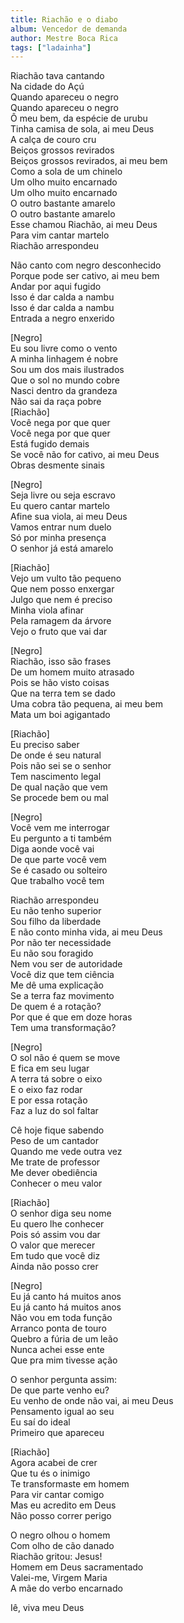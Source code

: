 ```yaml
---
title: Riachão e o diabo
album: Vencedor de demanda
author: Mestre Boca Rica
tags: ["ladainha"]
---
```


Riachão tava cantando  
Na cidade do Açú  
Quando apareceu o negro  
Quando apareceu o negro  
Ô meu bem, da espécie de urubu  
Tinha camisa de sola, ai meu Deus  
A calça de couro cru  
Beiços grossos revirados  
Beiços grossos revirados, ai meu bem  
Como a sola de um chinelo  
Um olho muito encarnado  
Um olho muito encarnado  
O outro bastante amarelo  
O outro bastante amarelo  
Esse chamou Riachão, ai meu Deus  
Para vim cantar martelo  
Riachão arrespondeu

Não canto com negro desconhecido  
Porque pode ser cativo, ai meu bem  
Andar por aqui fugido  
Isso é dar calda a nambu  
Isso é dar calda a nambu  
Entrada a negro enxerido

\[Negro\]  
Eu sou livre como o vento  
A minha linhagem é nobre  
Sou um dos mais ilustrados  
Que o sol no mundo cobre  
Nasci dentro da grandeza  
Não sai da raça pobre  
\[Riachão\]  
Você nega por que quer  
Você nega por que quer  
Está fugido demais  
Se você não for cativo, ai meu Deus  
Obras desmente sinais

\[Negro\]  
Seja livre ou seja escravo  
Eu quero cantar martelo  
Afine sua viola, ai meu Deus  
Vamos entrar num duelo  
Só por minha presença  
O senhor já está amarelo

\[Riachão\]  
Vejo um vulto tão pequeno  
Que nem posso enxergar  
Julgo que nem é preciso  
Minha viola afinar  
Pela ramagem da árvore  
Vejo o fruto que vai dar

\[Negro\]  
Riachão, isso são frases  
De um homem muito atrasado  
Pois se hão visto coisas  
Que na terra tem se dado  
Uma cobra tão pequena, ai meu bem  
Mata um boi agigantado

\[Riachão\]  
Eu preciso saber  
De onde é seu natural  
Pois não sei se o senhor  
Tem nascimento legal  
De qual nação que vem  
Se procede bem ou mal

\[Negro\]  
Você vem me interrogar  
Eu pergunto a ti também  
Diga aonde você vai  
De que parte você vem  
Se é casado ou solteiro  
Que trabalho você tem

Riachão arrespondeu  
Eu não tenho superior  
Sou filho da liberdade  
E não conto minha vida, ai meu Deus  
Por não ter necessidade  
Eu não sou foragido  
Nem vou ser de autoridade  
Você diz que tem ciência  
Me dê uma explicação  
Se a terra faz movimento  
De quem é a rotação?  
Por que é que em doze horas  
Tem uma transformação?

\[Negro\]  
O sol não é quem se move  
E fica em seu lugar  
A terra tá sobre o eixo  
E o eixo faz rodar  
E por essa rotação  
Faz a luz do sol faltar

Cê hoje fique sabendo  
Peso de um cantador  
Quando me vede outra vez  
Me trate de professor  
Me dever obediência  
Conhecer o meu valor

\[Riachão\]  
O senhor diga seu nome  
Eu quero lhe conhecer  
Pois só assim vou dar  
O valor que merecer  
Em tudo que você diz  
Ainda não posso crer

\[Negro\]  
Eu já canto há muitos anos  
Eu já canto há muitos anos  
Não vou em toda função  
Arranco ponta de touro  
Quebro a fúria de um leão  
Nunca achei esse ente  
Que pra mim tivesse ação

O senhor pergunta assim:  
De que parte venho eu?  
Eu venho de onde não vai, ai meu Deus  
Pensamento igual ao seu  
Eu saí do ideal  
Primeiro que apareceu

\[Riachão\]  
Agora acabei de crer  
Que tu és o inimigo  
Te transformaste em homem  
Para vir cantar comigo  
Mas eu acredito em Deus  
Não posso correr perigo

O negro olhou o homem  
Com olho de cão danado  
Riachão gritou: Jesus!  
Homem em Deus sacramentado  
Valei-me, Virgem Maria  
A mãe do verbo encarnado

Iê, viva meu Deus
